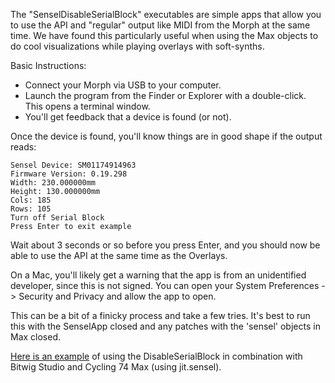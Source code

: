The "SenselDisableSerialBlock" executables are simple apps that allow you to use the API and "regular" output like MIDI from the Morph at the same time. We have found this particularly useful when using the Max objects to do cool visualizations while playing overlays with soft-synths. 

Basic Instructions:

* Connect your Morph via USB to your computer. 
* Launch the program from the Finder or Explorer with a double-click. This opens a terminal window.
* You'll get feedback that a device is found (or not). 

Once the device is found, you'll know things are in good shape if the output reads:
```
Sensel Device: SM01174914963
Firmware Version: 0.19.298
Width: 230.000000mm
Height: 130.000000mm
Cols: 185
Rows: 105
Turn off Serial Block
Press Enter to exit example

```

Wait about 3 seconds or so before you press Enter, and you should now be able to use the API at the same time as the Overlays. 

On a Mac, you'll likely get a warning that the app is from an unidentified developer, since this is not signed. 
You can open your System Preferences -> Security and Privacy and allow the app to open.

This can be a bit of a finicky process and take a few tries. It's best to run this with the SenselApp closed and any patches with the 'sensel' objects in Max closed.

[Here is an example](https://youtu.be/m5euqiQ_4xk) of using the DisableSerialBlock in combination with Bitwig Studio and Cycling 74 Max (using jit.sensel).
